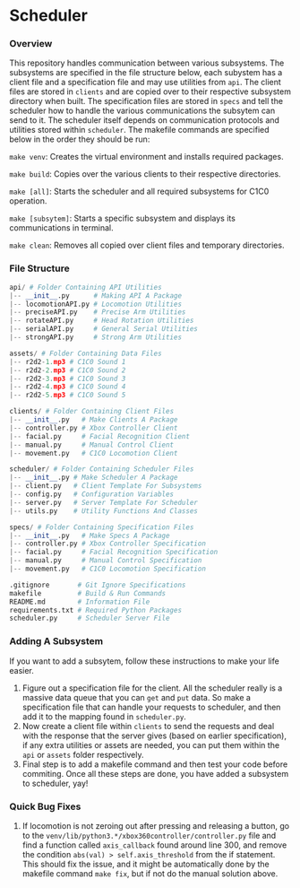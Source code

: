 # Scheduler

### Overview

This repository handles communication between various subsystems. The subsystems are specified in the file structure below, each subystem has a client file and a specification file and may use utilities from `api`. The client files are stored in `clients` and are copied over to their respective subsystem directory when built. The specification files are stored in `specs` and tell the scheduler how to handle the various communications the subsytem can send to it. The scheduler itself depends on communication protocols and utilities stored within `scheduler`. The makefile commands are specified below in the order they should be run:

`make venv`: Creates the virtual environment and installs required packages.

`make build`: Copies over the various clients to their respective directories.

`make [all]`: Starts the scheduler and all required subsystems for C1C0 operation.

`make [subsytem]`: Starts a specific subsystem and displays its communications in terminal.

`make clean`: Removes all copied over client files and temporary directories.

### File Structure

```py
api/ # Folder Containing API Utilities
|-- __init__.py      # Making API A Package
|-- locomotionAPI.py # Locomotion Utilities
|-- preciseAPI.py    # Precise Arm Utilities
|-- rotateAPI.py     # Head Rotation Utilities
|-- serialAPI.py     # General Serial Utilities
|-- strongAPI.py     # Strong Arm Utilities

assets/ # Folder Containing Data Files
|-- r2d2-1.mp3 # C1C0 Sound 1
|-- r2d2-2.mp3 # C1C0 Sound 2
|-- r2d2-3.mp3 # C1C0 Sound 3
|-- r2d2-4.mp3 # C1C0 Sound 4
|-- r2d2-5.mp3 # C1C0 Sound 5

clients/ # Folder Containing Client Files
|-- __init__.py   # Make Clients A Package
|-- controller.py # Xbox Controller Client
|-- facial.py     # Facial Recognition Client
|-- manual.py     # Manual Control Client
|-- movement.py   # C1C0 Locomotion Client

scheduler/ # Folder Containing Scheduler Files
|-- __init__.py # Make Scheduler A Package
|-- client.py   # Client Template For Subsystems
|-- config.py   # Configuration Variables
|-- server.py   # Server Template For Scheduler
|-- utils.py    # Utility Functions And Classes

specs/ # Folder Containing Specification Files
|-- __init__.py   # Make Specs A Package
|-- controller.py # Xbox Controller Specification
|-- facial.py     # Facial Recognition Specification
|-- manual.py     # Manual Control Specification
|-- movement.py   # C1C0 Locomotion Specification

.gitignore       # Git Ignore Specifications
makefile         # Build & Run Commands
README.md        # Information File
requirements.txt # Required Python Packages
scheduler.py     # Scheduler Server File
```

### Adding A Subsystem

If you want to add a subsytem, follow these instructions to make your life easier.

1. Figure out a specification file for the client. All the scheduler really is a massive data queue that you can `get` and `put` data. So make a specification file that can handle your requests to scheduler, and then add it to the mapping found in `scheduler.py`.
2. Now create a client file within `clients` to send the requests and deal with the response that the server gives (based on earlier specification), if any extra utilities or assets are needed, you can put them within the `api` or `assets` folder respectively.
3. Final step is to add a makefile command and then test your code before commiting. Once all these steps are done, you have added a subsystem to scheduler, yay!

### Quick Bug Fixes

1. If locomotion is not zeroing out after pressing and releasing a button, go to the `venv/lib/python3.*/xbox360controller/controller.py` file and find a function called `axis_callback` found around line 300, and remove the condition `abs(val) > self.axis_threshold` from the if statement. This should fix the issue, and it might be automatically done by the makefile command `make fix`, but if not do the manual solution above.
